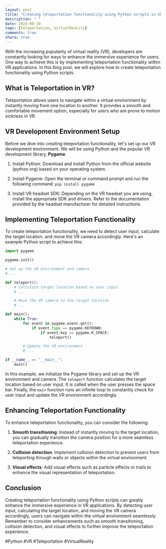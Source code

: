 ```yaml
---
layout: post
title: "Creating teleportation functionality using Python scripts in VR"
description: " "
date: 2023-09-19
tags: [Teleportation, VirtualReality]
comments: true
share: true
---
```


With the increasing popularity of virtual reality (VR), developers are constantly looking for ways to enhance the immersive experience for users. One way to achieve this is by implementing teleportation functionality within VR applications. In this blog post, we will explore how to create teleportation functionality using Python scripts.

## What is Teleportation in VR?

Teleportation allows users to navigate within a virtual environment by instantly moving from one location to another. It provides a smooth and comfortable movement option, especially for users who are prone to motion sickness in VR.

## VR Development Environment Setup

Before we dive into creating teleportation functionality, let's set up our VR development environment. We will be using Python and the popular VR development library, **Pygame**.

1. Install Python: Download and install Python from the official website (python.org) based on your operating system.

2. Install Pygame: Open the terminal or command prompt and run the following command: `pip install pygame`

3. Install VR headset SDK: Depending on the VR headset you are using, install the appropriate SDK and drivers. Refer to the documentation provided by the headset manufacturer for detailed instructions.

## Implementing Teleportation Functionality

To create teleportation functionality, we need to detect user input, calculate the target location, and move the VR camera accordingly. Here's an example Python script to achieve this:

```python
import pygame

pygame.init()

# Set up the VR environment and camera
# ...

def teleport():
    # Calculate target location based on user input
    # ...

    # Move the VR camera to the target location
    # ...

def main():
    while True:
        for event in pygame.event.get():
            if event.type == pygame.KEYDOWN:
                if event.key == pygame.K_SPACE:
                    teleport()

        # Update the VR environment
        # ...

if __name__ == "__main__":
    main()
```

In this example, we initialize the Pygame library and set up the VR environment and camera. The `teleport` function calculates the target location based on user input. It is called when the user presses the space bar. Finally, the `main` function runs an infinite loop to constantly check for user input and update the VR environment accordingly.

## Enhancing Teleportation Functionality

To enhance teleportation functionality, you can consider the following:

1. **Smooth transitioning**: Instead of instantly moving to the target location, you can gradually transition the camera position for a more seamless teleportation experience.

2. **Collision detection**: Implement collision detection to prevent users from teleporting through walls or objects within the virtual environment.

3. **Visual effects**: Add visual effects such as particle effects or trails to enhance the visual representation of teleportation.

## Conclusion

Creating teleportation functionality using Python scripts can greatly enhance the immersive experience in VR applications. By detecting user input, calculating the target location, and moving the VR camera accordingly, users can navigate within the virtual environment seamlessly. Remember to consider enhancements such as smooth transitioning, collision detection, and visual effects to further improve the teleportation experience.

#Python #VR #Teleportation #VirtualReality